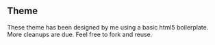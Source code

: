 ## Theme

These theme has been designed by me using a basic html5 boilerplate. More cleanups are due. 
Feel free to fork and reuse.